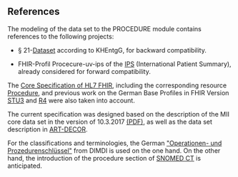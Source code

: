 ## References

The modeling of the data set to the PROCEDURE module contains references to the following projects:

* § 21-[Dataset](https://www.g-drg.de/Datenlieferung_gem._21_KHEntgG/Dokumente_zur_Datenlieferung/Datensatzbeschreibung) according to KHEntgG, for backward compatibility.

* FHIR-Profil Procecure-uv-ips of the [IPS](https://build.fhir.org/ig/HL7/fhir-ips/StructureDefinition-Procedure-uv-ips.html) (International Patient Summary), already considered for forward compatibility.

The [Core Specification of HL7 FHIR](http://hl7.org/fhir/), including the corresponding resource [Procedure](https://www.hl7.org/fhir/procedure.html), and previous work on the German Base Profiles in FHIR Version [STU3](https://simplifier.net/basisprofilde) and [R4](https://simplifier.net/basisprofil-de-r4) were also taken into account. 

The current specification was designed based on the description of the MII core data set in the version of 10.3.2017 [(PDF)](https://www.medizininformatik-initiative.de/sites/default/files/inline-files/MII_04_Kerndatensatz_1-0.pdf), as well as the data set description in [ART-DECOR](https://art-decor.org/art-decor/decor-project--mide-).

For the classifications and terminologies, the German ["Operationen- und Prozedurenschlüssel"](https://www.dimdi.de/dynamic/de/klassifikationen/ops/) from DIMDI is used on the one hand. On the other hand, the introduction of the procedure section of [SNOMED CT](http://www.snomed.org) is anticipated.
